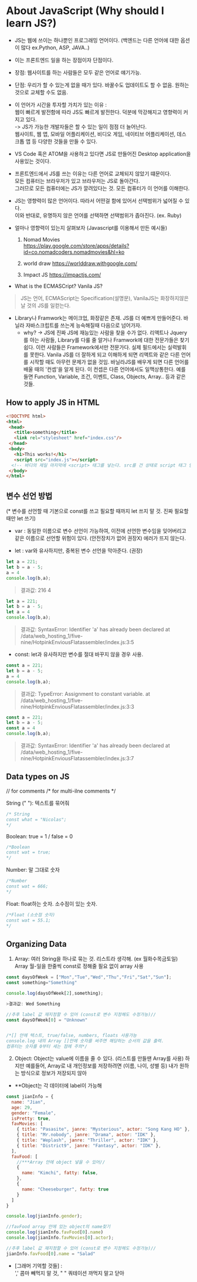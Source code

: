 # About JavaScript (Why should I learn JS?)
 - JS는 웹에 쓰이는 하나뿐인 프로그래밍 언어이다.
   (백엔드는 다른 언어에 대한 옵션이 많다 ex.Python, ASP, JAVA..)
 - 이는 프론트엔드 일을 하는 장점이자 단점이다.
 - 장점: 웹사이트를 하는 사람들은 모두 같은 언어로 얘기가능.
 - 단점: 우리가 할 수 있는게 없을 때가 있다.
   바꿀수도 업데이트도 할 수 없음. 원하는 것으로 교체할 수도 없음.
  
- 이 언어가 시간을 투자할 가치가 있는 이유 : <br>
  웹이 빠르게 발전함에 따라 JS도 빠르게 발전한다. 덕분에 막강해지고 영향력이 커지고 있다.<br>
 ->  JS가 가능한 개발자들은 할 수 있는 일이 점점 더 늘어난다.<br>
  웹사이트, 웹 앱, 모바일 어플리케이션, 비디오 게임, 네이티브 어플리케이션, 데스크톱 앱 등 다양한 것들을 만들 수 있다.<br>
  
- VS Code 혹은 ATOM을 사용하고 있다면 JS로 만들어진 Desktop application을 사용있는 것이다.

- 프론트엔드에서 JS를 쓰는 이유는 다른 언어로 교체되지 않았기 떄문이다.<br>
  모든 컴퓨터는 브라우저가 있고 브라우저는 JS로 돌아간다.<br>
  그러므로 모든 컴퓨터에는 JS가 깔려있다는 것. 모든 컴퓨터가 이 언어를 이해한다.
  
- JS는 영향력이 많은 언어이다. 따라서 어떤걸 함에 있어서 선택범위가 넓어질 수 있다.<br>
  이와 반대로, 유명하지 않은 언어를 선택하면 선택범위가 좁아진다. (ex. Ruby)
 
 
- 얼마나 영향력이 있는지 살펴보자 (Javascript를 이용해서 만든 예시들)
     
   1. Nomad Movies  
   https://play.google.com/store/apps/details?id=co.nomadcoders.nomadmovies&hl=ko
   
   2. world draw
   https://worlddraw.withgoogle.com/
   
   3. Impact JS
   https://impactjs.com/
   
 - What is the ECMASCript? Vanila JS?
 > JS는 언어, ECMAScript는 Specification(설명문), VanilaJS는 화장하지않은 날 것의 JS를 일컫는다.
  - Library나 Framwork는 메이크업, 화장같은 존재. JS를 더 예쁘게 만들어준다. 
    바닐라 자바스크립트를 쓰는게 능숙해질때 다음으로 넘어가자. 
    - why? -> JS에 진짜 JS에 재능있는 사람을 찾을 수가 없다. 
    리액트나 Jquery를 아는 사람들, Library를 다룰 줄 알거나 Framwork에 대한 전문가들은 찾기 쉽다.
    이런 사람들은 Framework에서만 전문가다. 실제 필드에서는 실력발휘를 못한다. 
    Vanila JS를 더 잘하게 되고 이해하게 되면 리액트와 같은 다른 언어를 시작할 때도 아무런 문제가 없을 것임.
    바닐라JS를 배우게 되면 다른 언어를 배울 때의 '컨셉'을 알게 된다. 이 컨셉은 다른 언어에서도 일맥상통한다.
    예를 들면 Function, Variable, 조건, 이벤트, Class, Objects, Array.. 등과 같은 것들.
  
 ## How to apply JS in HTML 
 
 ```html
<!DOCTYPE html>
<html>
  <head>
    <title>something</title>
    <link rel="stylesheet" href="index.css"/>
  </head>
  <body>
    <h1>This works!</h1>
    <script src="index.js"></script> 
   <!-- 바디의 제일 마지막에 <script> 태그를 넣는다. src를 건 상태로 script 태그 안에 코드를 작성해도 작동가능하다.-->
  </body>
</html>
```

## 변수 선언 방법
(* 변수를 선언할 때 기본으로 const를 쓰고 필요할 때까지 let 쓰지 말 것. 진짜 필요할 때만 let 쓰기)
 - var : 동일한 이름으로 변수 선언이 가능하여, 이전에 선언한 변수임을 잊어버리고 같은 이름으로 선언할 위험이 있다. 
 (안전장치가 없어 권장X) 에러가 뜨지 않는다.

 - let : var와 유사하지만, 중복된 변수 선언을 막아준다. (권장)
 ```js
let a = 221;
let b = a - 5;
a = 4
console.log(b,a);
```
> 결과값: 216 4

```js
let a = 221;
let b = a - 5;
let a = 4
console.log(b,a);
```
> 결과값: SyntaxError: Identifier 'a' has already been declared
    at /data/web_hosting_1/five-nine/HotpinkEnviousFlatassembler/index.js:3:5
 
 - const: let과 유사하지만 변수를 절대 바꾸지 않을 경우 사용. 
 
 ```js
const a = 221;
let b = a - 5;
a = 4
console.log(b,a);
```
> 결과값: TypeError: Assignment to constant variable.
    at /data/web_hosting_1/five-nine/HotpinkEnviousFlatassembler/index.js:3:3
   
```js
const a = 221;
let b = a - 5;
const a = 4
console.log(b,a);
```
> 결과값: SyntaxError: Identifier 'a' has already been declared
    at /data/web_hosting_1/five-nine/HotpinkEnviousFlatassembler/index.js:3:7

## Data types on JS

// for comments
/* for multi-ilne comments */


String (" "): 텍스트를 묶어줘
```js
/* String
const what = "Nicolas";
*/
```
Boolean: true = 1 / false = 0
```js
/*Boolean 
const wat = true;
*/
```

Number: 말 그대로 숫자
```js
/*Number
const wat = 666;
*/
```

Float: float하는 숫자. 소수점이 있는 숫자.
```js
/*Float (소숫점 숫자)
const wat = 55.1;
*/
```

## Organizing Data 
 1. Array: 여러 String을 하나로 묶는 것. 리스트라 생각해. (ex 월화수목금토일) 
Array 월-일을 한줄씩 const로 정해줄 필요 없이 array 사용 
```js
const daysOfWeek = ["Mon","Tue","Wed","Thu","Fri","Sat","Sun"];
const something="Something"

console.log(daysOfWeek[2],something);

>결과값: Wed Something

//추후 label 값 재지정할 수 있어 (const로 변수 지정해도 수정가능)//
const daysOfWeek[0] = "Unknown"


/*[] 안에 텍스트, true/false, numbers, floats 사용가능
console.log 내의 Array []안에 숫자를 써주면 해당하는 순서의 값을 출력.
컴퓨터는 숫자를 0부터 세는 점에 주의*/
```

 2. Object: Object는 value에 이름을 줄 수 있다. (리스트를 만들땐 Array를 사용)
하지만 예를들어, Array로 내 개인정보를 저장하려면 (이름, 나이, 성별 등)
내가 원하는 방식으로 정보가 저장되지 않아
 - **Object는 각 데이터에 label이 가능해

```js
const jianInfo = {
  name: "Jian",
  age: 29,
  gender: "Female",
  isPretty: true,
  favMovies: [
    { title: "Pasasite", janre: "Mysterious", actor: "Song Kang HO" },
    { title: "Mr.nobody", janre: "Drama", actor: "IDK" },
    { title: "Weplash", janre: "Thriller", actor: "IDK" },
    { title: "District9", janre: "Fantasy", actor: "IDK" },
  ],
  favFood: [
    //***Array 안에 object 넣을 수 있어//
    {
      name: "Kimchi", fatty: false,
    },
    {
      name: "Cheeseburger", fatty: true
    }
  ]
}

console.log(jianInfo.gender);

//favFood array 안에 있는 object의 name찾기 
console.log(jianInfo.favFood[0].name)
console.log(jianInfo.favMovies[0].actor);

//추후 label 값 재지정할 수 있어 (const로 변수 지정해도 수정가능)//
jianInfo.favFood[0].name = "Salad"

```
- [그래머 기억할 것들] : <br>',' 콤마 빼먹지 말 것, " " 쿼테이션 까먹지 말고 닫아
